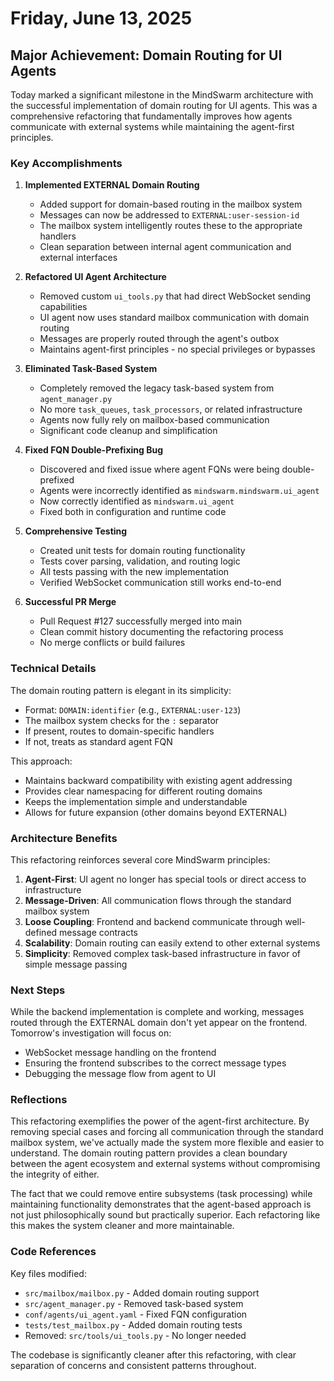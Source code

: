 # Friday, June 13, 2025

## Major Achievement: Domain Routing for UI Agents

Today marked a significant milestone in the MindSwarm architecture with the successful implementation of domain routing for UI agents. This was a comprehensive refactoring that fundamentally improves how agents communicate with external systems while maintaining the agent-first principles.

### Key Accomplishments

1. **Implemented EXTERNAL Domain Routing**
   - Added support for domain-based routing in the mailbox system
   - Messages can now be addressed to `EXTERNAL:user-session-id`
   - The mailbox system intelligently routes these to the appropriate handlers
   - Clean separation between internal agent communication and external interfaces

2. **Refactored UI Agent Architecture**
   - Removed custom `ui_tools.py` that had direct WebSocket sending capabilities
   - UI agent now uses standard mailbox communication with domain routing
   - Messages are properly routed through the agent's outbox
   - Maintains agent-first principles - no special privileges or bypasses

3. **Eliminated Task-Based System**
   - Completely removed the legacy task-based system from `agent_manager.py`
   - No more `task_queues`, `task_processors`, or related infrastructure
   - Agents now fully rely on mailbox-based communication
   - Significant code cleanup and simplification

4. **Fixed FQN Double-Prefixing Bug**
   - Discovered and fixed issue where agent FQNs were being double-prefixed
   - Agents were incorrectly identified as `mindswarm.mindswarm.ui_agent`
   - Now correctly identified as `mindswarm.ui_agent`
   - Fixed both in configuration and runtime code

5. **Comprehensive Testing**
   - Created unit tests for domain routing functionality
   - Tests cover parsing, validation, and routing logic
   - All tests passing with the new implementation
   - Verified WebSocket communication still works end-to-end

6. **Successful PR Merge**
   - Pull Request #127 successfully merged into main
   - Clean commit history documenting the refactoring process
   - No merge conflicts or build failures

### Technical Details

The domain routing pattern is elegant in its simplicity:
- Format: `DOMAIN:identifier` (e.g., `EXTERNAL:user-123`)
- The mailbox system checks for the `:` separator
- If present, routes to domain-specific handlers
- If not, treats as standard agent FQN

This approach:
- Maintains backward compatibility with existing agent addressing
- Provides clear namespacing for different routing domains
- Keeps the implementation simple and understandable
- Allows for future expansion (other domains beyond EXTERNAL)

### Architecture Benefits

This refactoring reinforces several core MindSwarm principles:

1. **Agent-First**: UI agent no longer has special tools or direct access to infrastructure
2. **Message-Driven**: All communication flows through the standard mailbox system
3. **Loose Coupling**: Frontend and backend communicate through well-defined message contracts
4. **Scalability**: Domain routing can easily extend to other external systems
5. **Simplicity**: Removed complex task-based infrastructure in favor of simple message passing

### Next Steps

While the backend implementation is complete and working, messages routed through the EXTERNAL domain don't yet appear on the frontend. Tomorrow's investigation will focus on:
- WebSocket message handling on the frontend
- Ensuring the frontend subscribes to the correct message types
- Debugging the message flow from agent to UI

### Reflections

This refactoring exemplifies the power of the agent-first architecture. By removing special cases and forcing all communication through the standard mailbox system, we've actually made the system more flexible and easier to understand. The domain routing pattern provides a clean boundary between the agent ecosystem and external systems without compromising the integrity of either.

The fact that we could remove entire subsystems (task processing) while maintaining functionality demonstrates that the agent-based approach is not just philosophically sound but practically superior. Each refactoring like this makes the system cleaner and more maintainable.

### Code References

Key files modified:
- `src/mailbox/mailbox.py` - Added domain routing support
- `src/agent_manager.py` - Removed task-based system
- `conf/agents/ui_agent.yaml` - Fixed FQN configuration
- `tests/test_mailbox.py` - Added domain routing tests
- Removed: `src/tools/ui_tools.py` - No longer needed

The codebase is significantly cleaner after this refactoring, with clear separation of concerns and consistent patterns throughout.